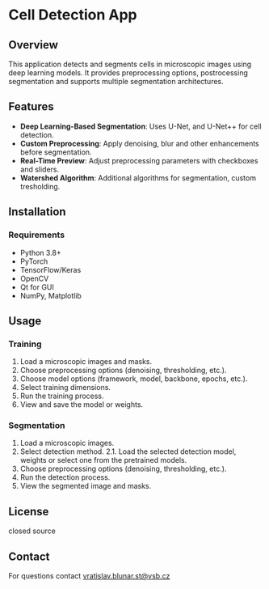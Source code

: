 # Cell Detection App

## Overview
This application detects and segments cells in microscopic images using deep learning models. It provides preprocessing options, postrocessing segmentation and supports multiple segmentation architectures.

## Features
- **Deep Learning-Based Segmentation**: Uses U-Net, and U-Net++ for cell detection.
- **Custom Preprocessing**: Apply denoising, blur and other enhancements before segmentation.
- **Real-Time Preview**: Adjust preprocessing parameters with checkboxes and sliders.
- **Watershed Algorithm**: Additional algorithms for segmentation, custom tresholding.

## Installation
### Requirements
- Python 3.8+
- PyTorch
- TensorFlow/Keras
- OpenCV
- Qt for GUI
- NumPy, Matplotlib

## Usage
### Training
1. Load a microscopic images and masks.
2. Choose preprocessing options (denoising, thresholding, etc.).
3. Choose model options (framework, model, backbone, epochs, etc.).
4. Select training dimensions.
6. Run the training process.
7. View and save the model or weights.

### Segmentation
1. Load a microscopic images.
2. Select detection method.
  2.1. Load the selected detection model, weights or select one from the pretrained models.
4. Choose preprocessing options (denoising, thresholding, etc.).
6. Run the detection process.
7. View the segmented image and masks.

## License
closed source

## Contact
For questions contact vratislav.blunar.st@vsb.cz

